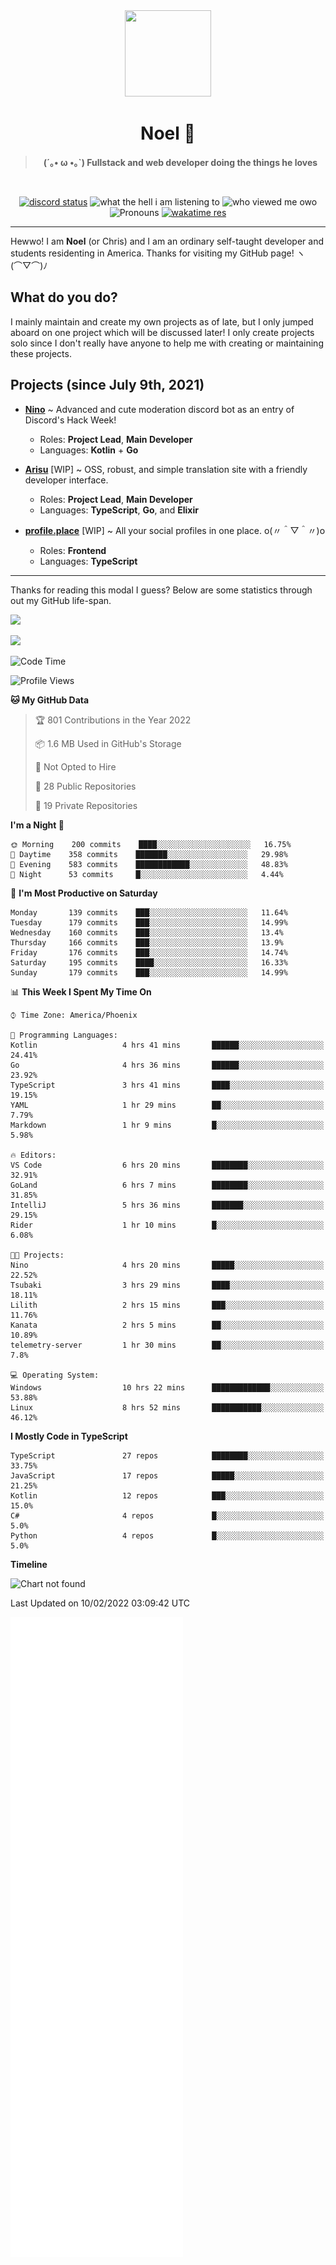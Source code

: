 <div align='center'>
  <div align='center'>
    <img
      src='https://cdn.floofy.dev/art/icons/icon_cinnamonserval.png'
      width='138'
      height='138'
    />
  </div>
  <h1>Noel 🐾</h1>
  <blockquote><strong>(´｡• ω •｡`) Fullstack and web developer doing the things he loves</strong></blockquote>

  <br />

  <a href='https://discord.com/users/280158289667555328' target='_blank'><img alt="discord status" src="https://dev.discordprofiles.me/badge/status/280158289667555328" /></a>
  <img alt="what the hell i am listening to" src="https://dev.discordprofiles.me/badge/spotify/280158289667555328" />
  <img alt="who viewed me owo" src="https://komarev.com/ghpvc/?username=auguwu" />
  <img alt='Pronouns' src='https://img.shields.io/endpoint?url=https://pronoundb.org/shields/6004d014406af11e4593a013' />
  <a href="https://wakatime.com/@auguwu" target='_blank'>
    <img alt='wakatime res' src='https://wakatime.com/badge/user/89736485-42ec-4c0f-a2f3-481db74514dc.svg' />
  </a>
</div>

<hr />

Hewwo! I am **Noel** (or Chris) and I am an ordinary self-taught developer and students residenting in America. Thanks for visiting my GitHub page! ヽ(⌒▽⌒)ﾉ

## What do you do?
I mainly maintain and create my own projects as of late, but I only jumped aboard on one project which will be discussed later! I only create projects
solo since I don't really have anyone to help me with creating or maintaining these projects.

## Projects (since July 9th, 2021)
- [**Nino**](https://nino.sh) ~ Advanced and cute moderation discord bot as an entry of Discord's Hack Week!
  - Roles: **Project Lead**, **Main Developer**
  - Languages: **Kotlin** + **Go**

- [**Arisu**](https://arisu.land) [WIP] ~ OSS, robust, and simple translation site with a friendly developer interface.
  - Roles: **Project Lead**, **Main Developer**
  - Languages: **TypeScript**, **Go**, and **Elixir**

- [**profile.place**](https://profile.place) [WIP] ~ All your social profiles in one place. o(〃＾▽＾〃)o
  - Roles: **Frontend**
  - Languages: **TypeScript**

---

Thanks for reading this modal I guess? Below are some statistics through out my GitHub life-span.

![](https://github-readme-stats.vercel.app/api?username=auguwu&count_private=true&show_icons=true&theme=gruvbox)

![](https://github-readme-stats.vercel.app/api/top-langs/?username=auguwu&layout=compact&theme=gruvbox)

<!--START_SECTION:waka-->
![Code Time](http://img.shields.io/badge/Code%20Time-2%2C713%20hrs%2055%20mins-blue)

![Profile Views](http://img.shields.io/badge/Profile%20Views-86-blue)

**🐱 My GitHub Data** 

> 🏆 801 Contributions in the Year 2022
 > 
> 📦 1.6 MB Used in GitHub's Storage 
 > 
> 🚫 Not Opted to Hire
 > 
> 📜 28 Public Repositories 
 > 
> 🔑 19 Private Repositories  
 > 
**I'm a Night 🦉** 

```text
🌞 Morning    200 commits    ████░░░░░░░░░░░░░░░░░░░░░   16.75% 
🌆 Daytime    358 commits    ███████░░░░░░░░░░░░░░░░░░   29.98% 
🌃 Evening    583 commits    ████████████░░░░░░░░░░░░░   48.83% 
🌙 Night      53 commits     █░░░░░░░░░░░░░░░░░░░░░░░░   4.44%

```
📅 **I'm Most Productive on Saturday** 

```text
Monday       139 commits    ███░░░░░░░░░░░░░░░░░░░░░░   11.64% 
Tuesday      179 commits    ███░░░░░░░░░░░░░░░░░░░░░░   14.99% 
Wednesday    160 commits    ███░░░░░░░░░░░░░░░░░░░░░░   13.4% 
Thursday     166 commits    ███░░░░░░░░░░░░░░░░░░░░░░   13.9% 
Friday       176 commits    ███░░░░░░░░░░░░░░░░░░░░░░   14.74% 
Saturday     195 commits    ████░░░░░░░░░░░░░░░░░░░░░   16.33% 
Sunday       179 commits    ███░░░░░░░░░░░░░░░░░░░░░░   14.99%

```


📊 **This Week I Spent My Time On** 

```text
⌚︎ Time Zone: America/Phoenix

💬 Programming Languages: 
Kotlin                   4 hrs 41 mins       ██████░░░░░░░░░░░░░░░░░░░   24.41% 
Go                       4 hrs 36 mins       ██████░░░░░░░░░░░░░░░░░░░   23.92% 
TypeScript               3 hrs 41 mins       ████░░░░░░░░░░░░░░░░░░░░░   19.15% 
YAML                     1 hr 29 mins        ██░░░░░░░░░░░░░░░░░░░░░░░   7.79% 
Markdown                 1 hr 9 mins         █░░░░░░░░░░░░░░░░░░░░░░░░   5.98%

🔥 Editors: 
VS Code                  6 hrs 20 mins       ████████░░░░░░░░░░░░░░░░░   32.91% 
GoLand                   6 hrs 7 mins        ████████░░░░░░░░░░░░░░░░░   31.85% 
IntelliJ                 5 hrs 36 mins       ███████░░░░░░░░░░░░░░░░░░   29.15% 
Rider                    1 hr 10 mins        █░░░░░░░░░░░░░░░░░░░░░░░░   6.08%

🐱‍💻 Projects: 
Nino                     4 hrs 20 mins       █████░░░░░░░░░░░░░░░░░░░░   22.52% 
Tsubaki                  3 hrs 29 mins       ████░░░░░░░░░░░░░░░░░░░░░   18.11% 
Lilith                   2 hrs 15 mins       ███░░░░░░░░░░░░░░░░░░░░░░   11.76% 
Kanata                   2 hrs 5 mins        ██░░░░░░░░░░░░░░░░░░░░░░░   10.89% 
telemetry-server         1 hr 30 mins        ██░░░░░░░░░░░░░░░░░░░░░░░   7.8%

💻 Operating System: 
Windows                  10 hrs 22 mins      █████████████░░░░░░░░░░░░   53.88% 
Linux                    8 hrs 52 mins       ███████████░░░░░░░░░░░░░░   46.12%

```

**I Mostly Code in TypeScript** 

```text
TypeScript               27 repos            ████████░░░░░░░░░░░░░░░░░   33.75% 
JavaScript               17 repos            █████░░░░░░░░░░░░░░░░░░░░   21.25% 
Kotlin                   12 repos            ███░░░░░░░░░░░░░░░░░░░░░░   15.0% 
C#                       4 repos             █░░░░░░░░░░░░░░░░░░░░░░░░   5.0% 
Python                   4 repos             █░░░░░░░░░░░░░░░░░░░░░░░░   5.0%

```


**Timeline**

![Chart not found](https://raw.githubusercontent.com/auguwu/auguwu/master/charts/bar_graph.png) 


 Last Updated on 10/02/2022 03:09:42 UTC
<!--END_SECTION:waka-->

![](./github-metrics.svg)
